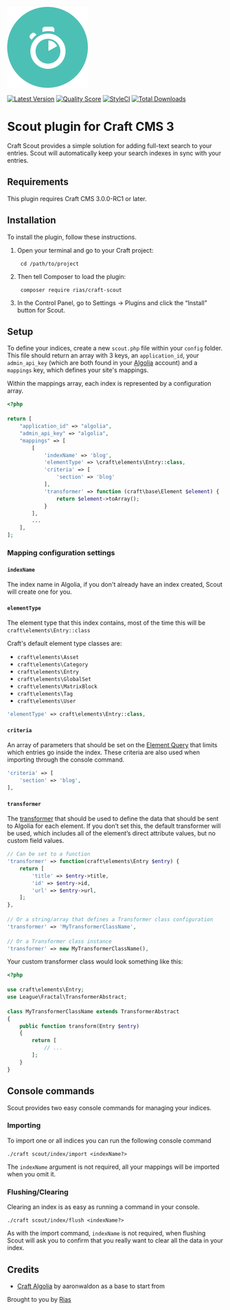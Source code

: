 ![Icon](./src/icon.svg)

[![Latest Version](https://img.shields.io/github/release/rias500/craft-scout.svg?style=flat-square)](https://github.com/rias500/craft-scout/releases)
[![Quality Score](https://img.shields.io/scrutinizer/g/rias500/craft-scout.svg?style=flat-square)](https://scrutinizer-ci.com/g/rias500/craft-scout)
[![StyleCI](https://styleci.io/repos/113917206/shield)](https://styleci.io/repos/113917206)
[![Total Downloads](https://img.shields.io/packagist/dt/rias/craft-scout.svg?style=flat-square)](https://packagist.org/packages/rias/craft-scout)

# Scout plugin for Craft CMS 3

Craft Scout provides a simple solution for adding full-text search to your entries. Scout will automatically keep your search indexes in sync with your entries.

## Requirements

This plugin requires Craft CMS 3.0.0-RC1 or later.

## Installation

To install the plugin, follow these instructions.

1. Open your terminal and go to your Craft project:

        cd /path/to/project

2. Then tell Composer to load the plugin:

        composer require rias/craft-scout

3. In the Control Panel, go to Settings → Plugins and click the “Install” button for Scout.

## Setup

To define your indices, create a new `scout.php` file within your `config` folder. This file should return an array with 3 keys, an `application_id`, your `admin_api_key` (which are both found in your [Algolia](https://www.algolia.com/api-keys) account) and a `mappings` key, which defines your site's mappings.

Within the mappings array, each index is represented by a configuration array.

```php
<?php

return [
    "application_id" => "algolia",
    "admin_api_key" => "algolia",
    "mappings" => [
        [
            'indexName' => 'blog',
            'elementType' => \craft\elements\Entry::class,
            'criteria' => [
                'section' => 'blog'
            ],
            'transformer' => function (craft\base\Element $element) {
                return $element->toArray();
            }
        ],
        ...
    ],
];
```

### Mapping configuration settings

#### `indexName`
The index name in Algolia, if you don't already have an index created, Scout will create one for you.

#### `elementType`
The element type that this index contains, most of the time this will be `craft\elements\Entry::class`

Craft's default element type classes are:

- `craft\elements\Asset`
- `craft\elements\Category`
- `craft\elements\Entry`
- `craft\elements\GlobalSet`
- `craft\elements\MatrixBlock`
- `craft\elements\Tag`
- `craft\elements\User`

```php
'elementType' => craft\elements\Entry::class,
```

#### `criteria`
An array of parameters that should be set on the [Element Query](https://github.com/craftcms/docs/blob/master/en/element-queries.md) that limits which entries go inside the index. These criteria are also used when importing through the console command.

```php
'criteria' => [
    'section' => 'blog',
],
```

#### `transformer`
The [transformer](http://fractal.thephpleague.com/transformers/) that should be used to define the data that should be sent to Algolia for each element. If you don’t set this, the default transformer will be used, which includes all of the element’s direct attribute values, but no custom field values.

```php
// Can be set to a function
'transformer' => function(craft\elements\Entry $entry) {
    return [
        'title' => $entry->title,
        'id' => $entry->id,
        'url' => $entry->url,
    ];
},

// Or a string/array that defines a Transformer class configuration
'transformer' => 'MyTransformerClassName',

// Or a Transformer class instance
'transformer' => new MyTransformerClassName(),
```
Your custom transformer class would look something like this:
```php
<?php

use craft\elements\Entry;
use League\Fractal\TransformerAbstract;

class MyTransformerClassName extends TransformerAbstract
{
    public function transform(Entry $entry)
    {
        return [
            // ...
        ];
    }
}
```

## Console commands
Scout provides two easy console commands for managing your indices.

### Importing
To import one or all indices you can run the following console command

```
./craft scout/index/import <indexName?>
```

The `indexName` argument is not required, all your mappings will be imported when you omit it.

### Flushing/Clearing
Clearing an index is as easy as running a command in your console.

```
./craft scout/index/flush <indexName?>
```

As with the import command, `indexName` is not required, when flushing Scout will ask you to confirm that you really want to clear all the data in your index.

## Credits
- [Craft Algolia](https://github.com/aaronwaldon/craft-algolia) by aaronwaldon as a base to start from

Brought to you by [Rias](https://rias.be)

